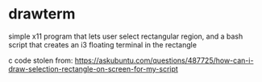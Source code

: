 # drawterm

simple x11 program that lets user select rectangular region, and a bash script that creates an i3 floating terminal in the rectangle

c code stolen from: https://askubuntu.com/questions/487725/how-can-i-draw-selection-rectangle-on-screen-for-my-script
